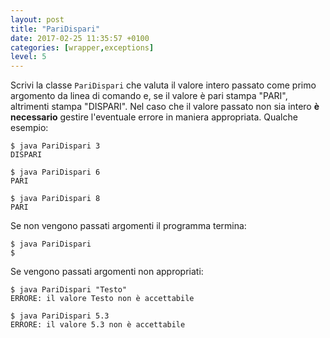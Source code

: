 ```yaml
---
layout: post
title: "PariDispari"
date: 2017-02-25 11:35:57 +0100
categories: [wrapper,exceptions]
level: 5
---
```


Scrivi la classe `PariDispari` che valuta il valore intero passato come primo argomento da linea di comando e, se il valore è pari stampa "PARI", altrimenti stampa "DISPARI". Nel caso che il valore passato non sia intero **è necessario** gestire l'eventuale errore in maniera appropriata. Qualche esempio:

~~~text
$ java PariDispari 3
DISPARI
~~~

~~~text
$ java PariDispari 6
PARI
~~~

~~~text
$ java PariDispari 8
PARI
~~~


Se non vengono passati argomenti il programma termina:

~~~text
$ java PariDispari
$
~~~

Se vengono passati argomenti non appropriati:

~~~text
$ java PariDispari "Testo"
ERRORE: il valore Testo non è accettabile
~~~

~~~text
$ java PariDispari 5.3
ERRORE: il valore 5.3 non è accettabile
~~~
